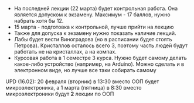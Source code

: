 - На последней лекции (22 марта) будет контрольная работа. Она является допуском к экзамену. Максимум - 17 баллов, нужно набрать хотя бы 12. 
- 15 марта - подготовка к контрольной, лучше прийти на лекцию  
- Также для допуска к экзамену нужно показать наличие лекций.  
- Лабы будет вести Виноградова (но в расписании будет стоять Петрова). Кристаллов осталось всего 3, поэтому часть людей будут работать не на кристаллах, а на компах.  
- Курсовая работа в 1 семестре 3 курса. Нужно будет самому делать какое-либо устройство (например, на Arduino). Можно сделать и в электронном виде, но лучше все таки собирать самому  
  
UPD (16.02): 20 февраля (вторник) в 13:30 вместо ООП будет микроэлектроника, а 1 марта (пятница) в 8:30 вместо микроэлектроники будут **2** лекции по ООП 